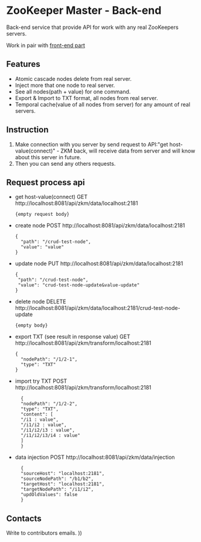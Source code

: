 # ZooKeeper Master - Back-end
Back-end service that provide API for work with any real ZooKeepers servers. 

Work in pair with
[front-end part](https://github.com/Tiunchik/zkmaster_front "front-end part")

## Features
* Atomic cascade nodes delete from real server.
* Inject more that one node to real server.
* See all nodes(path + value) for one command.
* Export & Import to TXT format, all nodes from real server.
* Temporal cache(value of all nodes from server) for any amount of real servers. 

## Instruction
1. Make connection with you server by send request to 
   API:"get host-value(connect)" - ZKM back, will receive data from 
   server and will know about this server in future.
2. Then you can send any others requests.


## Request process api
* get host-value(connect)
  GET http://localhost:8081/api/zkm/data/localhost:2181
  ```
  {empty request body}
  ```

* create node
  POST http://localhost:8081/api/zkm/data/localhost:2181
  ```
  {
    "path": "/crud-test-node",
    "value": "value"
  }
  ```
  
* update node
  PUT http://localhost:8081/api/zkm/data/localhost:2181
   ```
  {
    "path": "/crud-test-node",
    "value": "crud-test-node-update&value-update"
  }
  ```

* delete node 
  DELETE http://localhost:8081/api/zkm/data/localhost:2181/crud-test-node-update
  ```
  {empty body}
  ```
  
* export TXT (see result in response value)
  GET http://localhost:8081/api/zkm/transform/localhost:2181
  ```
  {
    "nodePath": "/1/2-1",
    "type": "TXT"
  }
  ```
  
* import try TXT
  POST http://localhost:8081/api/zkm/transform/localhost:2181
  ```
    {
    "nodePath": "/1/2-2",
    "type": "TXT",
    "content": [
    "/i1 : value",
    "/i1/i2 : value",
    "/i1/i2/i3 : value",
    "/i1/i2/i3/i4 : value"
    ]
    }
  ```
  
* data injection
  POST http://localhost:8081/api/zkm/data/injection
  ```
    {
    "sourceHost": "localhost:2181",
    "sourceNodePath": "/b1/b2",
    "targetHost": "localhost:2181",
    "targetNodePath": "/i1/i2",
    "updOldValues": false
    }
    ```

## Contacts
Write to contributors emails. ))
